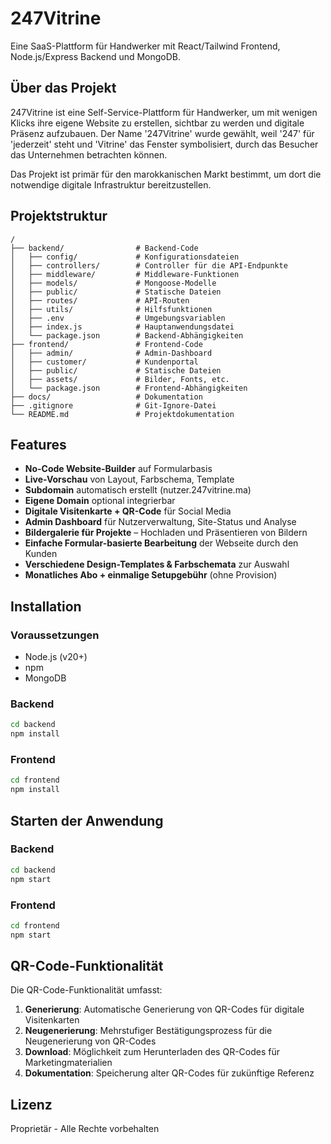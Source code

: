 # 247Vitrine

Eine SaaS-Plattform für Handwerker mit React/Tailwind Frontend, Node.js/Express Backend und MongoDB.

## Über das Projekt

247Vitrine ist eine Self-Service-Plattform für Handwerker, um mit wenigen Klicks ihre eigene Website zu erstellen, sichtbar zu werden und digitale Präsenz aufzubauen. Der Name '247Vitrine' wurde gewählt, weil '247' für 'jederzeit' steht und 'Vitrine' das Fenster symbolisiert, durch das Besucher das Unternehmen betrachten können.

Das Projekt ist primär für den marokkanischen Markt bestimmt, um dort die notwendige digitale Infrastruktur bereitzustellen.

## Projektstruktur

```
/
├── backend/                # Backend-Code
│   ├── config/             # Konfigurationsdateien
│   ├── controllers/        # Controller für die API-Endpunkte
│   ├── middleware/         # Middleware-Funktionen
│   ├── models/             # Mongoose-Modelle
│   ├── public/             # Statische Dateien
│   ├── routes/             # API-Routen
│   ├── utils/              # Hilfsfunktionen
│   ├── .env                # Umgebungsvariablen
│   ├── index.js            # Hauptanwendungsdatei
│   └── package.json        # Backend-Abhängigkeiten
├── frontend/               # Frontend-Code
│   ├── admin/              # Admin-Dashboard
│   ├── customer/           # Kundenportal
│   ├── public/             # Statische Dateien
│   ├── assets/             # Bilder, Fonts, etc.
│   └── package.json        # Frontend-Abhängigkeiten
├── docs/                   # Dokumentation
├── .gitignore              # Git-Ignore-Datei
└── README.md               # Projektdokumentation
```

## Features

- **No-Code Website-Builder** auf Formularbasis
- **Live-Vorschau** von Layout, Farbschema, Template
- **Subdomain** automatisch erstellt (nutzer.247vitrine.ma)
- **Eigene Domain** optional integrierbar
- **Digitale Visitenkarte + QR-Code** für Social Media
- **Admin Dashboard** für Nutzerverwaltung, Site-Status und Analyse
- **Bildergalerie für Projekte** – Hochladen und Präsentieren von Bildern
- **Einfache Formular-basierte Bearbeitung** der Webseite durch den Kunden
- **Verschiedene Design-Templates & Farbschemata** zur Auswahl
- **Monatliches Abo + einmalige Setupgebühr** (ohne Provision)

## Installation

### Voraussetzungen

- Node.js (v20+)
- npm
- MongoDB

### Backend

```bash
cd backend
npm install
```

### Frontend

```bash
cd frontend
npm install
```

## Starten der Anwendung

### Backend

```bash
cd backend
npm start
```

### Frontend

```bash
cd frontend
npm start
```

## QR-Code-Funktionalität

Die QR-Code-Funktionalität umfasst:

1. **Generierung**: Automatische Generierung von QR-Codes für digitale Visitenkarten
2. **Neugenerierung**: Mehrstufiger Bestätigungsprozess für die Neugenerierung von QR-Codes
3. **Download**: Möglichkeit zum Herunterladen des QR-Codes für Marketingmaterialien
4. **Dokumentation**: Speicherung alter QR-Codes für zukünftige Referenz

## Lizenz

Proprietär - Alle Rechte vorbehalten

